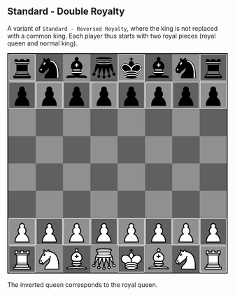 ## Standard - Double Royalty

A variant of `Standard - Reversed Royalty`, where the king is not replaced with a common king. Each player thus starts with two royal pieces (royal queen and normal king).

![Preview](./preview.png)

The inverted queen corresponds to the royal queen.
